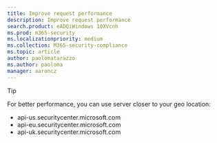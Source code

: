 ```yaml
---
title: Improve request performance
description: Improve request performance
search.product: eADQiWindows 10XVcnh
ms.prod: m365-security
ms.localizationpriority: medium
ms.collection: M365-security-compliance 
ms.topic: article
author: paolomatarazzo
ms.author: paoloma
manager: aaroncz
---
```


>[!TIP]
>For better performance, you can use server closer to your geo location:
> - api-us.securitycenter.microsoft.com
> - api-eu.securitycenter.microsoft.com
> - api-uk.securitycenter.microsoft.com
